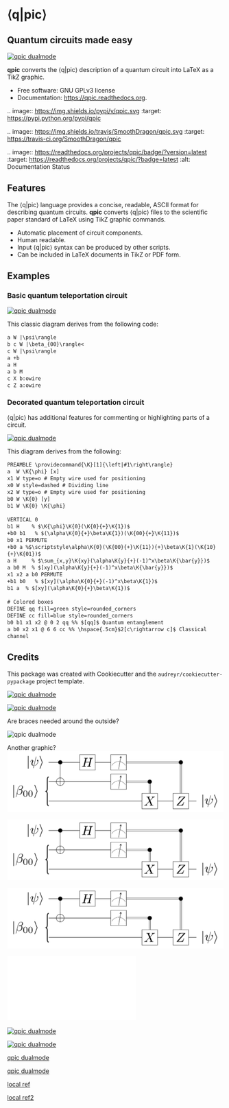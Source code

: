 # ⟨q|pic⟩

## Quantum circuits made easy

[![qpic dualmode](https://github.com/KutinS/qpic/raw/tom/docs/images/qpic.png)](#features)


**qpic** converts the ⟨q|pic⟩ description of a quantum circuit into LaTeX as a TikZ graphic.

* Free software: GNU GPLv3 license
* Documentation: https://qpic.readthedocs.org.

.. image:: https://img.shields.io/pypi/v/qpic.svg
        :target: https://pypi.python.org/pypi/qpic

.. image:: https://img.shields.io/travis/SmoothDragon/qpic.svg
        :target: https://travis-ci.org/SmoothDragon/qpic

.. image:: https://readthedocs.org/projects/qpic/badge/?version=latest
        :target: https://readthedocs.org/projects/qpic/?badge=latest
        :alt: Documentation Status

## Features

The ⟨q|pic⟩ language provides a concise, readable, ASCII format for describing quantum circuits. **qpic** converts ⟨q|pic⟩ files to the scientific paper standard of LaTeX using TikZ graphic commands.

* Automatic placement of circuit components.
* Human readable.
* Input ⟨q|pic⟩ syntax can be produced by other scripts.
* Can be included in LaTeX documents in TikZ or PDF form.

## Examples

### Basic quantum teleportation circuit

[![qpic dualmode](https://github.com/KutinS/qpic/raw/tom/docs/images/BasicTeleportation.png)](#features)

This classic diagram derives from the following code:

```
a W |\psi\rangle
b c W |\beta_{00}\rangle<
c W |\psi\rangle
a +b
a H
a b M
c X b:owire
c Z a:owire
```

### Decorated quantum teleportation circuit

⟨q|pic⟩ has additional features for commenting or highlighting parts of a circuit. 

[![qpic dualmode](https://github.com/KutinS/qpic/raw/tom/docs/images/QuantumTeleportation.png)](#features)

This diagram derives from the following:

```
PREAMBLE \providecommand{\K}[1]{\left|#1\right\rangle}
a  W \K{\phi} [x]
x1 W type=o # Empty wire used for positioning
x0 W style=dashed # Dividing line
x2 W type=o # Empty wire used for positioning
b0 W \K{0} [y]
b1 W \K{0} \K{\phi}

VERTICAL 0
b1 H    % $\K{\phi}\K{0}(\K{0}{+}\K{1})$
+b0 b1   % $(\alpha\K{0}{+}\beta\K{1})(\K{00}{+}\K{11})$
b0 x1 PERMUTE
+b0 a %$\scriptstyle\alpha\K{0}(\K{00}{+}\K{11}){+}\beta\K{1}(\K{10}{+}\K{01})$
a H     % $\sum_{x,y}\K{xy}(\alpha\K{y}{+}(-1)^x\beta\K{\bar{y}})$
a b0 M  % $[xy](\alpha\K{y}{+}(-1)^x\beta\K{\bar{y}})$
x1 x2 a b0 PERMUTE
+b1 b0   % $[xy](\alpha\K{0}{+}(-1)^x\beta\K{1})$
b1 a  % $[xy](\alpha\K{0}{+}\beta\K{1})$

# Colored boxes
DEFINE qq fill=green style=rounded_corners
DEFINE cc fill=blue style=rounded_corners
b0 b1 x1 x2 @ 0 2 qq %% $[qq]$ Quantum entanglement
a b0 x2 x1 @ 6 6 cc %% \hspace{.5cm}$2[c\rightarrow c]$ Classical channel
```


Credits
---------

This package was created with Cookiecutter and the `audreyr/cookiecutter-pypackage` project template.

[![qpic dualmode](https://raw.githubusercontent.com/KutinS/qpic/tom/docs/images/BasicTeleportation.png)](#features)

[![qpic dualmode](https://github.com/KutinS/qpic/raw/tom/docs/images/QuantumTeleportation.png)](#tag1)

Are braces needed around the outside?

![qpic dualmode](https://github.com/KutinS/qpic/raw/tom/docs/images/BasicTeleportation.png)

Another graphic?
[![qpic dualmode](docs/images/BasicTeleportation.png)](#features1)

[![qpic dualmode](/docs/images/BasicTeleportation.png)](#features2)

[![qpic dualmode](/docs/images/BasicTeleportation.png?raw=true)](#features3)

![qpic logo](docs/images/qpic.pdf)


[![qpic dualmode](https://github.com/KutinS/qpic/raw/tom/docs/images/BasicTeleportation.svg)](#f1)

[![qpic dualmode](https://github.com/KutinS/qpic/raw/tom/docs/images/BasicTeleportation.png)](#f2)

[qpic dualmode](docs/images/BasicTeleportation.png)

[qpic dualmode](/docs/images/BasicTeleportation.png)



[local ref](/docs/images/BasicTeleportation.png?raw=true)

[local ref2](docs/images/BasicTeleportation.png?raw=true)
